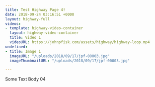 ```yaml
---
title: Test Highway Page 4!
date: 2018-09-24 03:16:51 +0000
layout: highway-full
videos:
- template: highway-video-container
  layout: highway-video-container
  title: Video 1
  videoURL: https://johnpfisk.com/assets/highway/highway-loop.mp4
undefined:
- title: Image 1
  imageURL: "/uploads/2018/09/17/jpf-00003.jpg"
  imageThumbnailURL: "/uploads/2018/09/17/jpf-00003.jpg"

---
```

Some Text Body 04